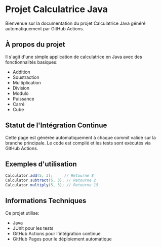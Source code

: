 # Projet Calculatrice Java

Bienvenue sur la documentation du projet Calculatrice Java généré automatiquement par GitHub Actions.

## À propos du projet

Il s'agit d'une simple application de calculatrice en Java avec des fonctionnalités basiques:

- Addition
- Soustraction
- Multiplication
- Division
- Modulo
- Puissance
- Carré
- Cube

## Statut de l'Intégration Continue

Cette page est générée automatiquement à chaque commit validé sur la branche principale.
Le code est compilé et les tests sont exécutés via GitHub Actions.

## Exemples d'utilisation

```java
Calculator.add(5, 3);     // Retourne 8
Calculator.subtract(5, 3); // Retourne 2
Calculator.multiply(5, 3); // Retourne 15
```

## Informations Techniques

Ce projet utilise:

- Java
- JUnit pour les tests
- GitHub Actions pour l'intégration continue
- GitHub Pages pour le déploiement automatique
